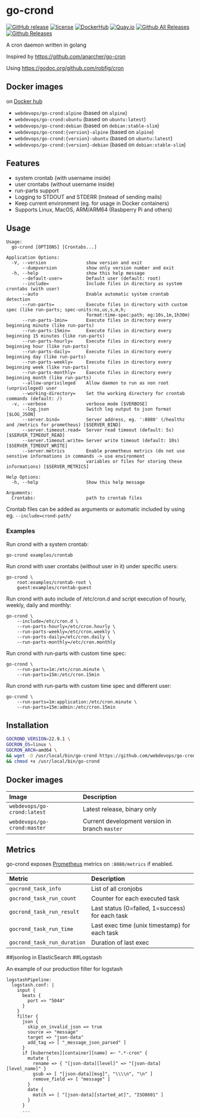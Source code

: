 # go-crond

[![GitHub release](https://img.shields.io/github/release/webdevops/go-crond.svg)](https://github.com/webdevops/go-crond/releases)
[![license](https://img.shields.io/github/license/webdevops/go-crond.svg)](https://github.com/webdevops/go-crond/blob/master/LICENSE)
[![DockerHub](https://img.shields.io/badge/DockerHub-webdevops%2Fgo--crond-blue)](https://hub.docker.com/r/webdevops/go-crond/)
[![Quay.io](https://img.shields.io/badge/Quay.io-webdevops%2Fgo--crond-blue)](https://quay.io/repository/webdevops/go-crond)
[![Github All Releases](https://img.shields.io/github/downloads/webdevops/go-crond/total.svg)]()
[![Github Releases](https://img.shields.io/github/downloads/webdevops/go-crond/latest/total.svg)]()

A cron daemon written in golang

Inspired by https://github.com/anarcher/go-cron

Using https://godoc.org/github.com/robfig/cron

## Docker images

on [Docker hub](https://hub.docker.com/repository/docker/webdevops/go-crond/tags)

- `webdevops/go-crond:alpine` (based on `alpine`)
- `webdevops/go-crond:ubuntu` (based on `ubuntu:latest`)
- `webdevops/go-crond:debian` (based on `debian:stable-slim`)
- `webdevops/go-crond:{version}-alpine` (based on `alpine`)
- `webdevops/go-crond:{version}-ubuntu` (based on `ubuntu:latest`)
- `webdevops/go-crond:{version}-debian` (based on `debian:stable-slim`)

## Features

- system crontab (with username inside)
- user crontabs (without username inside)
- run-parts support
- Logging to STDOUT and STDERR (instead of sending mails)
- Keep current environment (eg. for usage in Docker containers)
- Supports Linux, MacOS, ARM/ARM64 (Rasbperry Pi and others)

## Usage

```
Usage:
  go-crond [OPTIONS] [Crontabs...]

Application Options:
  -V, --version               show version and exit
      --dumpversion           show only version number and exit
  -h, --help                  show this help message
      --default-user=         Default user (default: root)
      --include=              Include files in directory as system crontabs (with user)
      --auto                  Enable automatic system crontab detection
      --run-parts=            Execute files in directory with custom spec (like run-parts; spec-units:ns,us,s,m,h;
                              format:time-spec:path; eg:10s,1m,1h30m)
      --run-parts-1min=       Execute files in directory every beginning minute (like run-parts)
      --run-parts-15min=      Execute files in directory every beginning 15 minutes (like run-parts)
      --run-parts-hourly=     Execute files in directory every beginning hour (like run-parts)
      --run-parts-daily=      Execute files in directory every beginning day (like run-parts)
      --run-parts-weekly=     Execute files in directory every beginning week (like run-parts)
      --run-parts-monthly=    Execute files in directory every beginning month (like run-parts)
      --allow-unprivileged    Allow daemon to run as non root (unprivileged) user
      --working-directory=    Set the working directory for crontab commands (default: /)
  -v, --verbose               verbose mode [$VERBOSE]
      --log.json              Switch log output to json format [$LOG_JSON]
      --server.bind=          Server address, eg. ':8080' (/healthz and /metrics for prometheus) [$SERVER_BIND]
      --server.timeout.read=  Server read timeout (default: 5s) [$SERVER_TIMEOUT_READ]
      --server.timeout.write= Server write timeout (default: 10s) [$SERVER_TIMEOUT_WRITE]
      --server.metrics        Enable prometheus metrics (do not use senstive informations in commands -> use environment
                              variables or files for storing these informations) [$SERVER_METRICS]

Help Options:
  -h, --help                  Show this help message

Arguments:
  Crontabs:                   path to crontab files
```

Crontab files can be added as arguments or automatic included by using eg. `--include=crond-path/`

### Examples

Run crond with a system crontab:

    go-crond examples/crontab


Run crond with user crontabs (without user in it) under specific users:

    go-crond \
        root:examples/crontab-root \
        guest:examples/crontab-guest


Run crond with auto include of /etc/cron.d and script execution of hourly, weekly, daily and monthly:

    go-crond \
        --include=/etc/cron.d \
        --run-parts-hourly=/etc/cron.hourly \
        --run-parts-weekly=/etc/cron.weekly \
        --run-parts-daily=/etc/cron.daily \
        --run-parts-monthly=/etc/cron.monthly

Run crond with run-parts with custom time spec:

    go-crond \
        --run-parts=1m:/etc/cron.minute \
        --run-parts=15m:/etc/cron.15min

Run crond with run-parts with custom time spec and different user:

    go-crond \
        --run-parts=1m:application:/etc/cron.minute \
        --run-parts=15m:admin:/etc/cron.15min

## Installation

```bash
GOCROND_VERSION=22.9.1 \
GOCRON_OS=linux \
GOCRON_ARCH=amd64 \
&& wget -O /usr/local/bin/go-crond https://github.com/webdevops/go-crond/releases/download/${GOCROND_VERSION}/go-crond.${GOCRON_OS}.${GOCRON_ARCH} \
&& chmod +x /usr/local/bin/go-crond
```

## Docker images

| Image                       | Description                                    |
|:----------------------------|:-----------------------------------------------|
| `webdevops/go-crond:latest` | Latest release, binary only                    |
| `webdevops/go-crond:master` | Current development version in branch `master` |

## Metrics

go-crond exposes [Prometheus][] metrics on `:8080/metrics` if enabled.


| Metric                      | Description                                     |
|:----------------------------|:------------------------------------------------|
| `gocrond_task_info`         | List of all cronjobs                            |
| `gocrond_task_run_count`    | Counter for each executed task                  |
| `gocrond_task_run_result`   | Last status (0=failed, 1=success) for each task |
| `gocrond_task_run_time`     | Last exec time (unix timestamp) for each task   |
| `gocrond_task_run_duration` | Duration of last exec                           |

[Prometheus]: https://prometheus.io/

##jsonlog in ElasticSearch
##Logstash

An example of our production filter for logstash
```
logstashPipeline:
  logstash.conf: |
    input {
      beats {
        port => "5044"
      }
    }
    filter {
      json {
        skip_on_invalid_json => true
        source => "message"
        target => "json-data"
        add_tag => [ "_message_json_parsed" ]
      }
      if [kubernetes][container][name] =~ ".*-cron" {
        mutate {
          rename => { "[json-data][level]" => "[json-data][level_name]" }
          gsub => [ "[json-data][msg]", "\\\\n", "\n" ]
          remove_field => [ "message" ]
        }
        date {
          match => [ "[json-data][started_at]", "ISO8601" ]
        }
      }
      ...
```